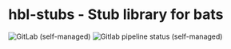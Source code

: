 # hbl-stubs - Stub library for bats
![GitLab (self-managed)](https://img.shields.io/gitlab/license/holodekk/hbl-stubs?gitlab_url=https%3A%2F%2Fgit.dubzland.net)
![Gitlab pipeline status (self-managed)](https://img.shields.io/gitlab/pipeline-status/holodekk/hbl-stubs?branch=main&gitlab_url=https%3A%2F%2Fgit.dubzland.net)
